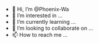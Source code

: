 - 👋 Hi, I’m @Phoenix-Wa
- 👀 I’m interested in ... 
- 🌱 I’m currently learning ...
- 💞️ I’m looking to collaborate on ...
- 📫 How to reach me ...

<!---
Phoenix-Wa/Phoenix-Wa is a ✨ special ✨ repository because its `README.md` (this file) appears on your GitHub profile.
You can click the Preview link to take a look at your changes.
--->
